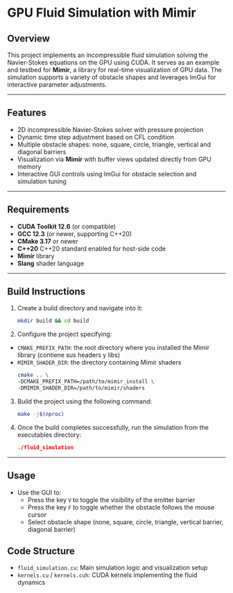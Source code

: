 # GPU Fluid Simulation with Mimir

## Overview

This project implements an incompressible fluid simulation solving the Navier-Stokes equations on the GPU using CUDA. It serves as an example and testbed for **Mimir**, a library for real-time visualization of GPU data. The simulation supports a variety of obstacle shapes and leverages ImGui for interactive parameter adjustments.

---

## Features

- 2D incompressible Navier-Stokes solver with pressure projection
- Dynamic time step adjustment based on CFL condition
- Multiple obstacle shapes: none, square, circle, triangle, vertical and diagonal barriers
- Visualization via **Mimir** with buffer views updated directly from GPU memory
- Interactive GUI controls using ImGui for obstacle selection and simulation tuning

---

## Requirements

- **CUDA Toolkit 12.6** (or compatible)
- **GCC 12.3** (or newer, supporting C++20)
- **CMake 3.17** or newer
- **C++20** C++20 standard enabled for host-side code
- **Mimir** library
- **Slang**  shader language
---

## Build Instructions

1. Create a build directory and navigate into it:
   ```bash
   mkdir build && cd build
   ```

2. Configure the project specifying:
- `CMAKE_PREFIX_PATH`: the root directory where you installed the Mimir library (contiene sus headers y libs)
- `MIMIR_SHADER_DIR`: the directory containing Mimir shaders 
   ```bash
   cmake .. \
   -DCMAKE_PREFIX_PATH=/path/to/mimir_install \
   -DMIMIR_SHADER_DIR=/path/to/mimir/shaders
   ```

3. Build the project using the following command:
   ```bash
   make -j$(nproc)
   ```

4.  Once the build completes successfully, run the simulation from   the executables directory:
      ```cmake
      ./fluid_simulation
      ```

---

## Usage

- Use the GUI to:
  - Press the key `V` to toggle the visibility of the emitter barrier
  - Press the key `F` to toggle whether the obstacle follows the mouse cursor
  - Select obstacle shape (none, square, circle, triangle, vertical barrier, diagonal barrier)

## Code Structure

- `fluid_simulation.cu`: Main simulation logic and visualization setup  
- `kernels.cu` / `kernels.cuh`: CUDA kernels implementing the fluid dynamics
